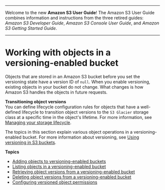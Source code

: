 --------

Welcome to the new **Amazon S3 User Guide**\! The Amazon S3 User Guide combines information and instructions from the three retired guides: *Amazon S3 Developer Guide*, *Amazon S3 Console User Guide*, and *Amazon S3 Getting Started Guide*\.

--------

# Working with objects in a versioning\-enabled bucket<a name="manage-objects-versioned-bucket"></a>

Objects that are stored in an Amazon S3 bucket before you set the versioning state have a version ID of `null`\. When you enable versioning, existing objects in your bucket do not change\. What changes is how Amazon S3 handles the objects in future requests\.

**Transitioning object versions**  
You can define lifecycle configuration rules for objects that have a well\-defined lifecycle to transition object versions to the `S3 Glacier` storage class at a specific time in the object's lifetime\. For more information, see [Managing your storage lifecycle](object-lifecycle-mgmt.md)\.

The topics in this section explain various object operations in a versioning\-enabled bucket\. For more information about versioning, see [Using versioning in S3 buckets](Versioning.md)\.

**Topics**
+ [Adding objects to versioning\-enabled buckets](AddingObjectstoVersioningEnabledBuckets.md)
+ [Listing objects in a versioning\-enabled bucket](list-obj-version-enabled-bucket.md)
+ [Retrieving object versions from a versioning\-enabled bucket](RetrievingObjectVersions.md)
+ [Deleting object versions from a versioning\-enabled bucket](DeletingObjectVersions.md)
+ [Configuring versioned object permissions](VersionedObjectPermissionsandACLs.md)